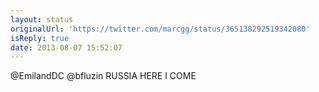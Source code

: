 ```yaml
---
layout: status
originalUrl: 'https://twitter.com/marcgg/status/365138292519342080'
isReply: true
date: 2013-08-07 15:52:07
---
```


@EmilandDC @bfluzin RUSSIA HERE I COME
